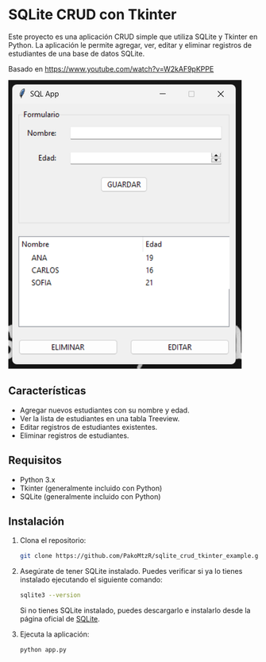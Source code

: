 # SQLite CRUD con Tkinter

Este proyecto es una aplicación CRUD simple que utiliza SQLite y Tkinter en Python. La aplicación le permite agregar, ver, editar y eliminar registros de estudiantes de una base de datos SQLite.

Basado en https://www.youtube.com/watch?v=W2kAF9pKPPE

![App Screenshot](ss_app.png)

## Características

- Agregar nuevos estudiantes con su nombre y edad.
- Ver la lista de estudiantes en una tabla Treeview.
- Editar registros de estudiantes existentes.
- Eliminar registros de estudiantes.

## Requisitos

- Python 3.x
- Tkinter (generalmente incluido con Python)
- SQLite (generalmente incluido con Python)

## Instalación

1. Clona el repositorio:
   
    ```bash
    git clone https://github.com/PakoMtzR/sqlite_crud_tkinter_example.git
    ```
2. Asegúrate de tener SQLite instalado. Puedes verificar si ya lo tienes instalado ejecutando el siguiente comando:
   
    ```bash
    sqlite3 --version
    ``` 
    Si no tienes SQLite instalado, puedes descargarlo e instalarlo desde la página oficial de [SQLite](https://www.sqlite.org/download.html).

3. Ejecuta la aplicación:
   
    ```bash
    python app.py
    ``` 
    
